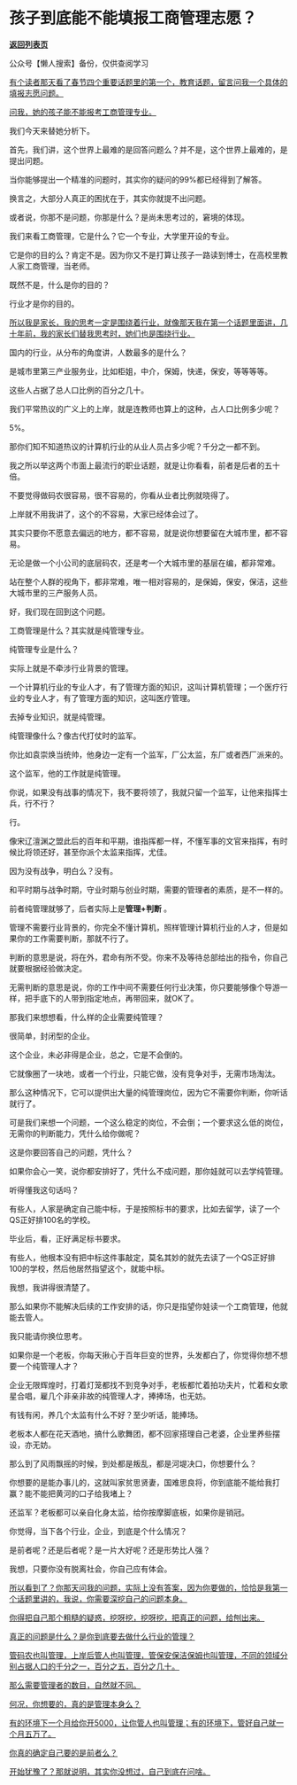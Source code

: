 # 孩子到底能不能填报工商管理志愿？

[**返回列表页**](/gzh/记忆承载3)

公众号【懒人搜索】备份，仅供查阅学习

[有个读者那天看了春节四个重要话题里的第一个，教育话题，留言问我一个具体的填报志愿问题。](https://mp.weixin.qq.com/s?__biz=MzkwMzQ1MzczOQ==&mid=2247484261&idx=1&sn=7315563c04bc27b50d95505e5bf4b2bd&scene=21#wechat_redirect)  

[问我，她的孩子能不能报考工商管理专业。](https://mp.weixin.qq.com/s?__biz=MzkwMzQ1MzczOQ==&mid=2247484261&idx=1&sn=7315563c04bc27b50d95505e5bf4b2bd&scene=21#wechat_redirect)

我们今天来替她分析下。  

首先，我们讲，这个世界上最难的是回答问题么？并不是，这个世界上最难的，是提出问题。  

当你能够提出一个精准的问题时，其实你的疑问的99%都已经得到了解答。  

换言之，大部分人真正的困扰在于，其实你就提不出问题。

或者说，你那不是问题，你那是什么？是尚未思考过的，窘境的体现。

我们来看工商管理，它是什么？它一个专业，大学里开设的专业。  

它是你的目的么？肯定不是。因为你又不是打算让孩子一路读到博士，在高校里教人家工商管理，当老师。  

既然不是，什么是你的目的？  

行业才是你的目的。

[所以我是家长，我的思考一定是围绕着行业，就像那天我在第一个话题里面讲，几十年前，我的家长们替我思考时，她们也是围绕行业。  
](https://mp.weixin.qq.com/s?__biz=MzkwMzQ1MzczOQ==&mid=2247484261&idx=1&sn=7315563c04bc27b50d95505e5bf4b2bd&scene=21#wechat_redirect)

国内的行业，从分布的角度讲，人数最多的是什么？  

是城市里第三产业服务业，比如柜姐，中介，保姆，快递，保安，等等等等。

这些人占据了总人口比例的百分之几十。  

我们平常热议的广义上的上岸，就是连教师也算上的这种，占人口比例多少呢？  

5%。

那你们知不知道热议的计算机行业的从业人员占多少呢？千分之一都不到。  

我之所以举这两个市面上最流行的职业话题，就是让你看看，前者是后者的五十倍。  

不要觉得做码农很容易，很不容易的，你看从业者比例就晓得了。  

上岸就不用我讲了，这个的不容易，大家已经体会过了。  

其实只要你不愿意去偏远的地方，都不容易，就是说你想要留在大城市里，都不容易。  

无论是做一个小公司的底层码农，还是考一个大城市里的基层在编，都非常难。

站在整个人群的视角下，都非常难，唯一相对容易的，是保姆，保安，保洁，这些大城市里的三产服务人员。  

好，我们现在回到这个问题。  

工商管理是什么？其实就是纯管理专业。

纯管理专业是什么？

实际上就是不牵涉行业背景的管理。  

一个计算机行业的专业人才，有了管理方面的知识，这叫计算机管理；一个医疗行业的专业人才，有了管理方面的知识，这叫医疗管理。

去掉专业知识，就是纯管理。  

纯管理像什么？像古代打仗时的监军。  

你比如袁崇焕当统帅，他身边一定有一个监军，厂公太监，东厂或者西厂派来的。  

这个监军，他的工作就是纯管理。  

你说，如果没有战事的情况下，我不要将领了，我就只留一个监军，让他来指挥士兵，行不行？  

行。

像宋辽澶渊之盟此后的百年和平期，谁指挥都一样，不懂军事的文官来指挥，有时候比将领还好，甚至你派个太监来指挥，尤佳。

因为没有战争，明白么？没有。  

和平时期与战争时期，守业时期与创业时期，需要的管理者的素质，是不一样的。  

前者纯管理就够了，后者实际上是**管理+判断** 。  

管理不需要行业背景的，你完全不懂计算机，照样管理计算机行业的人才，但是如果你的工作需要判断，那就不行了。  

判断的意思是说，将在外，君命有所不受。你来不及等待总部给出的指令，你自己就要根据经验做决定。

无需判断的意思是说，你的工作中间不需要任何行业决策，你只要能够像个导游一样，把手底下的人带到指定地点，再带回来，就OK了。  

那我们来想想看，什么样的企业需要纯管理？

很简单，封闭型的企业。  

这个企业，未必非得是企业，总之，它是不会倒的。  

它就像圈了一块地，或者一个行业，只能它做，没有竞争对手，无需市场淘汰。  

那么这种情况下，它可以提供出大量的纯管理岗位，因为它不需要你判断，你听话就行了。

可是我们来想一个问题，一个这么稳定的岗位，不会倒；一个要求这么低的岗位，无需你的判断能力，凭什么给你做呢？  

这是你要回答自己的问题，凭什么？  

如果你会心一笑，说你都安排好了，凭什么不成问题，那你娃就可以去学纯管理。  

听得懂我这句话吗？  

有些人，人家是确定自己能中标，于是按照标书的要求，比如去留学，读了一个QS正好排100名的学校。  

毕业后，看，正好满足标书要求。  

有些人，他根本没有把中标这件事敲定，莫名其妙的就先去读了一个QS正好排100的学校，然后他居然指望这个，就能中标。

我想，我讲得很清楚了。

那么如果你不能解决后续的工作安排的话，你只是指望你娃读一个工商管理，他就能去管人。  

我只能请你换位思考。  

如果你是一个老板，你每天揪心于百年巨变的世界，头发都白了，你觉得你想不想要一个纯管理人才？  

企业无限辉煌时，打着灯笼都找不到竞争对手，老板都忙着拍功夫片，忙着和女歌星合唱，雇几个非亲非故的纯管理人才，捧捧场，也无妨。  

有钱有闲，养几个太监有什么不好？至少听话，能捧场。

老板本人都在花天酒地，搞什么歌舞团，都不回家搭理自己老婆，企业里养些摆设，亦无妨。

那么到了风雨飘摇的时候，到处都是叛乱，都是河堤决口，你想要什么？

你想要的是能办事儿的，这就叫家贫思贤妻，国难思良将，你到底能不能给我打赢？能不能把黄河的口子给我堵上？  

还监军？老板都可以亲自化身太监，给你按摩脚底板，如果你是销冠。

你觉得，当下各个行业，企业，到底是个什么情况？  

是前者呢？还是后者呢？是一片大好呢？还是形势比人强？

我想，只要你没有脱离社会，你自己应有体会。  

[所以看到了？你那天问我的问题，实际上没有答案，因为你要做的，恰恰是我第一个话题里讲的，我说，你需要深挖自己的问题本身。](https://mp.weixin.qq.com/s?__biz=MzkwMzQ1MzczOQ==&mid=2247484261&idx=1&sn=7315563c04bc27b50d95505e5bf4b2bd&scene=21#wechat_redirect)

[你得把自己那个粗糙的疑惑，挖呀挖，挖呀挖，把真正的问题，给刨出来。](https://mp.weixin.qq.com/s?__biz=MzkwMzQ1MzczOQ==&mid=2247484261&idx=1&sn=7315563c04bc27b50d95505e5bf4b2bd&scene=21#wechat_redirect)

[真正的问题是什么？是你到底要去做什么行业的管理？  
](https://mp.weixin.qq.com/s?__biz=MzkwMzQ1MzczOQ==&mid=2247484261&idx=1&sn=7315563c04bc27b50d95505e5bf4b2bd&scene=21#wechat_redirect)

[管码农也叫管理，上岸后管人也叫管理，管保安保洁保姆也叫管理，不同的领域分别占据人口的千分之一，百分之五，百分之几十。  
](https://mp.weixin.qq.com/s?__biz=MzkwMzQ1MzczOQ==&mid=2247484261&idx=1&sn=7315563c04bc27b50d95505e5bf4b2bd&scene=21#wechat_redirect)

[那么需要管理者的数目，自然就不同。  
](https://mp.weixin.qq.com/s?__biz=MzkwMzQ1MzczOQ==&mid=2247484261&idx=1&sn=7315563c04bc27b50d95505e5bf4b2bd&scene=21#wechat_redirect)

[何况，你想要的，真的是管理本身么？  
](https://mp.weixin.qq.com/s?__biz=MzkwMzQ1MzczOQ==&mid=2247484261&idx=1&sn=7315563c04bc27b50d95505e5bf4b2bd&scene=21#wechat_redirect)

[有的环境下一个月给你开5000，让你管人也叫管理；有的环境下，管好自己就一个月五万了。](https://mp.weixin.qq.com/s?__biz=MzkwMzQ1MzczOQ==&mid=2247484261&idx=1&sn=7315563c04bc27b50d95505e5bf4b2bd&scene=21#wechat_redirect)

[你真的确定自己要的是前者么？  
](https://mp.weixin.qq.com/s?__biz=MzkwMzQ1MzczOQ==&mid=2247484261&idx=1&sn=7315563c04bc27b50d95505e5bf4b2bd&scene=21#wechat_redirect)

[开始犹豫了？那就说明，其实你没想过，自己到底在问啥。](https://mp.weixin.qq.com/s?__biz=MzkwMzQ1MzczOQ==&mid=2247484261&idx=1&sn=7315563c04bc27b50d95505e5bf4b2bd&scene=21#wechat_redirect)

